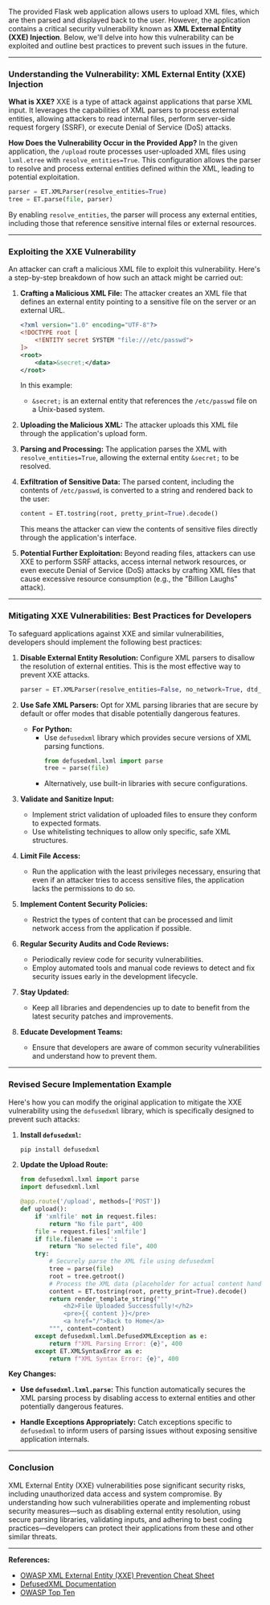 The provided Flask web application allows users to upload XML files, which are then parsed and displayed back to the user. However, the application contains a critical security vulnerability known as **XML External Entity (XXE) Injection**. Below, we'll delve into how this vulnerability can be exploited and outline best practices to prevent such issues in the future.

---

### **Understanding the Vulnerability: XML External Entity (XXE) Injection**

**What is XXE?**
XXE is a type of attack against applications that parse XML input. It leverages the capabilities of XML parsers to process external entities, allowing attackers to read internal files, perform server-side request forgery (SSRF), or execute Denial of Service (DoS) attacks.

**How Does the Vulnerability Occur in the Provided App?**
In the given application, the `/upload` route processes user-uploaded XML files using `lxml.etree` with `resolve_entities=True`. This configuration allows the parser to resolve and process external entities defined within the XML, leading to potential exploitation.

```python
parser = ET.XMLParser(resolve_entities=True)
tree = ET.parse(file, parser)
```

By enabling `resolve_entities`, the parser will process any external entities, including those that reference sensitive internal files or external resources.

---

### **Exploiting the XXE Vulnerability**

An attacker can craft a malicious XML file to exploit this vulnerability. Here's a step-by-step breakdown of how such an attack might be carried out:

1. **Crafting a Malicious XML File:**
   The attacker creates an XML file that defines an external entity pointing to a sensitive file on the server or an external URL.

   ```xml
   <?xml version="1.0" encoding="UTF-8"?>
   <!DOCTYPE root [
       <!ENTITY secret SYSTEM "file:///etc/passwd">
   ]>
   <root>
       <data>&secret;</data>
   </root>
   ```

   In this example:
   - `&secret;` is an external entity that references the `/etc/passwd` file on a Unix-based system.

2. **Uploading the Malicious XML:**
   The attacker uploads this XML file through the application's upload form.

3. **Parsing and Processing:**
   The application parses the XML with `resolve_entities=True`, allowing the external entity `&secret;` to be resolved. 

4. **Exfiltration of Sensitive Data:**
   The parsed content, including the contents of `/etc/passwd`, is converted to a string and rendered back to the user:

   ```python
   content = ET.tostring(root, pretty_print=True).decode()
   ```

   This means the attacker can view the contents of sensitive files directly through the application's interface.

5. **Potential Further Exploitation:**
   Beyond reading files, attackers can use XXE to perform SSRF attacks, access internal network resources, or even execute Denial of Service (DoS) attacks by crafting XML files that cause excessive resource consumption (e.g., the "Billion Laughs" attack).

---

### **Mitigating XXE Vulnerabilities: Best Practices for Developers**

To safeguard applications against XXE and similar vulnerabilities, developers should implement the following best practices:

1. **Disable External Entity Resolution:**
   Configure XML parsers to disallow the resolution of external entities. This is the most effective way to prevent XXE attacks.

   ```python
   parser = ET.XMLParser(resolve_entities=False, no_network=True, dtd_validation=False)
   ```

2. **Use Safe XML Parsers:**
   Opt for XML parsing libraries that are secure by default or offer modes that disable potentially dangerous features.

   - **For Python:**
     - Use `defusedxml` library which provides secure versions of XML parsing functions.
       ```python
       from defusedxml.lxml import parse
       tree = parse(file)
       ```
     - Alternatively, use built-in libraries with secure configurations.

3. **Validate and Sanitize Input:**
   - Implement strict validation of uploaded files to ensure they conform to expected formats.
   - Use whitelisting techniques to allow only specific, safe XML structures.

4. **Limit File Access:**
   - Run the application with the least privileges necessary, ensuring that even if an attacker tries to access sensitive files, the application lacks the permissions to do so.

5. **Implement Content Security Policies:**
   - Restrict the types of content that can be processed and limit network access from the application if possible.

6. **Regular Security Audits and Code Reviews:**
   - Periodically review code for security vulnerabilities.
   - Employ automated tools and manual code reviews to detect and fix security issues early in the development lifecycle.

7. **Stay Updated:**
   - Keep all libraries and dependencies up to date to benefit from the latest security patches and improvements.

8. **Educate Development Teams:**
   - Ensure that developers are aware of common security vulnerabilities and understand how to prevent them.

---

### **Revised Secure Implementation Example**

Here's how you can modify the original application to mitigate the XXE vulnerability using the `defusedxml` library, which is specifically designed to prevent such attacks:

1. **Install `defusedxml`:**

   ```bash
   pip install defusedxml
   ```

2. **Update the Upload Route:**

   ```python
   from defusedxml.lxml import parse
   import defusedxml.lxml

   @app.route('/upload', methods=['POST'])
   def upload():
       if 'xmlfile' not in request.files:
           return "No file part", 400
       file = request.files['xmlfile']
       if file.filename == '':
           return "No selected file", 400
       try:
           # Securely parse the XML file using defusedxml
           tree = parse(file)
           root = tree.getroot()
           # Process the XML data (placeholder for actual content handling)
           content = ET.tostring(root, pretty_print=True).decode()
           return render_template_string("""
               <h2>File Uploaded Successfully!</h2>
               <pre>{{ content }}</pre>
               <a href="/">Back to Home</a>
           """, content=content)
       except defusedxml.lxml.DefusedXMLException as e:
           return f"XML Parsing Error: {e}", 400
       except ET.XMLSyntaxError as e:
           return f"XML Syntax Error: {e}", 400
   ```

**Key Changes:**

- **Use `defusedxml.lxml.parse`:** This function automatically secures the XML parsing process by disabling access to external entities and other potentially dangerous features.
  
- **Handle Exceptions Appropriately:** Catch exceptions specific to `defusedxml` to inform users of parsing issues without exposing sensitive application internals.

---

### **Conclusion**

XML External Entity (XXE) vulnerabilities pose significant security risks, including unauthorized data access and system compromise. By understanding how such vulnerabilities operate and implementing robust security measures—such as disabling external entity resolution, using secure parsing libraries, validating inputs, and adhering to best coding practices—developers can protect their applications from these and other similar threats.

---

**References:**
- [OWASP XML External Entity (XXE) Prevention Cheat Sheet](https://cheatsheetseries.owasp.org/cheatsheets/XML_External_Entity_Prevention_Cheat_Sheet.html)
- [DefusedXML Documentation](https://defusedxml.readthedocs.io/en/latest/index.html)
- [OWASP Top Ten](https://owasp.org/www-project-top-ten/)